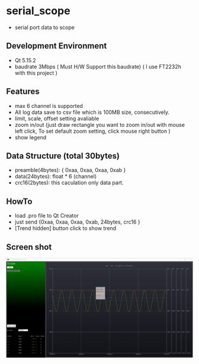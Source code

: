 # serial_scope 
 - serial port data to scope

## Development Environment
 - Qt 5.15.2
 - baudrate 3Mbps ( Must H/W Support this baudrate)
   ( I use FT2232h with this project )


## Features
 - max 6 channel is supported 
 - All log data save to csv file which is 100MB size, consecutively.
 - limit, scale, offset setting avaliable
 - zoom in/out (just draw rectangle you want to zoom in/out with mouse left click, To set default zoom setting, click mouse right button )
 - show legend

## Data Structure (total 30bytes)
 - preamble(4bytes): { 0xaa, 0xaa, 0xaa, 0xab }  
 - data(24bytes): float * 6 (channel)
 - crc16(2bytes): this caculation only data part.

## HowTo 
 - load .pro file to Qt Creator 
 - just send {0xaa, 0xaa, 0xaa, 0xab, 24bytes, crc16 }
 - [Trend hidden] button click to show trend

## Screen shot
 ![alt text](image.png)
